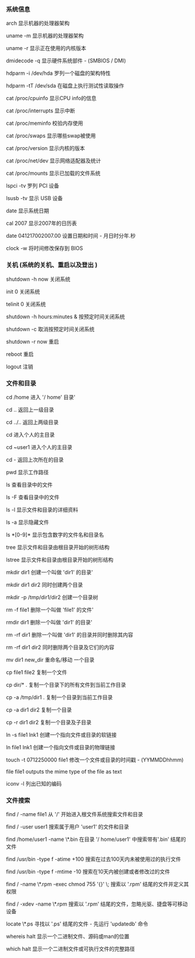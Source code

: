 <h3>系统信息</h3>
<p>arch 显示机器的处理器架构</p>
<p>uname -m 显示机器的处理器架构</p>
<p>uname -r 显示正在使用的内核版本 </p>
<p>dmidecode -q 显示硬件系统部件 - (SMBIOS / DMI) </p>
<p>hdparm -i /dev/hda 罗列一个磁盘的架构特性 </p>
<p>hdparm -tT /dev/sda 在磁盘上执行测试性读取操作 </p>
<p>cat /proc/cpuinfo 显示CPU info的信息 </p>
<p>cat /proc/interrupts 显示中断 </p>
<p>cat /proc/meminfo 校验内存使用 </p>
<p>cat /proc/swaps 显示哪些swap被使用 </p>
<p>cat /proc/version 显示内核的版本 </p>
<p>cat /proc/net/dev 显示网络适配器及统计 </p>
<p>cat /proc/mounts 显示已加载的文件系统 </p>
<p>lspci -tv 罗列 PCI 设备 </p>
<p>lsusb -tv 显示 USB 设备 </p>
<p>date 显示系统日期 </p>
<p>cal 2007 显示2007年的日历表 </p>
<p>date 041217002007.00 设置日期和时间 - 月日时分年.秒 </p>
<p>clock -w 将时间修改保存到 BIOS </p>

<h3>关机 (系统的关机、重启以及登出 ) </h3>
<p>shutdown -h now 关闭系统</p>
<p>init 0 关闭系统</p>
<p>telinit 0 关闭系统</p>
<p>shutdown -h hours:minutes & 按预定时间关闭系统 </p>
<p>shutdown -c 取消按预定时间关闭系统 </p>
<p>shutdown -r now 重启</p>
<p>reboot 重启</p>
<p>logout 注销 </p>

<h3>文件和目录 </h3>
<p>cd /home 进入 '/ home' 目录' </p>
<p>cd .. 返回上一级目录 </p>
<p>cd ../.. 返回上两级目录 </p>
<p>cd 进入个人的主目录 </p>
<p>cd ~user1 进入个人的主目录 </p>
<p>cd - 返回上次所在的目录 </p>
<p>pwd 显示工作路径 </p>
<p>ls 查看目录中的文件 </p>
<p>ls -F 查看目录中的文件 </p>
<p>ls -l 显示文件和目录的详细资料</p> 
<p>ls -a 显示隐藏文件 </p>
<p>ls *[0-9]* 显示包含数字的文件名和目录名 </p>
<p>tree 显示文件和目录由根目录开始的树形结构 </p>
<p>lstree 显示文件和目录由根目录开始的树形结构 </p>
<p>mkdir dir1 创建一个叫做 'dir1' 的目录' </p>
<p>mkdir dir1 dir2 同时创建两个目录 </p>
<p>mkdir -p /tmp/dir1/dir2 创建一个目录树 </p>
<p>rm -f file1 删除一个叫做 'file1' 的文件' </p>
<p>rmdir dir1 删除一个叫做 'dir1' 的目录' </p>
<p>rm -rf dir1 删除一个叫做 'dir1' 的目录并同时删除其内容 </p>
<p>rm -rf dir1 dir2 同时删除两个目录及它们的内容 </p>
<p>mv dir1 new_dir 重命名/移动 一个目录 </p>
<p>cp file1 file2 复制一个文件 </p>
<p>cp dir/* . 复制一个目录下的所有文件到当前工作目录 </p>
<p>cp -a /tmp/dir1 . 复制一个目录到当前工作目录 </p>
<p>cp -a dir1 dir2 复制一个目录 </p>

<p>cp -r dir1 dir2 复制一个目录及子目录 </p>
<p>ln -s file1 lnk1 创建一个指向文件或目录的软链接 </p>
<p>ln file1 lnk1 创建一个指向文件或目录的物理链接 </p>
<p>touch -t 0712250000 file1 修改一个文件或目录的时间戳 - (YYMMDDhhmm) </p>
<p>file file1 outputs the mime type of the file as text </p>
<p>iconv -l 列出已知的编码 </p>


<h3>文件搜索 </h3>
<p>find / -name file1 从 '/' 开始进入根文件系统搜索文件和目录 </p>
<p>find / -user user1 搜索属于用户 'user1' 的文件和目录 </p>
<p>find /home/user1 -name \*.bin 在目录 '/ home/user1' 中搜索带有'.bin' 结尾的文件 </p>
<p>find /usr/bin -type f -atime +100 搜索在过去100天内未被使用过的执行文件 </p>
<p>find /usr/bin -type f -mtime -10 搜索在10天内被创建或者修改过的文件 </p>
<p>find / -name \*.rpm -exec chmod 755 '{}' \; 搜索以 '.rpm' 结尾的文件并定义其权限 </p>
<p>find / -xdev -name \*.rpm 搜索以 '.rpm' 结尾的文件，忽略光驱、捷盘等可移动设备 </p>
<p>locate \*.ps 寻找以 '.ps' 结尾的文件 - 先运行 'updatedb' 命令 </p>
<p>whereis halt 显示一个二进制文件、源码或man的位置 </p>
<p>which halt 显示一个二进制文件或可执行文件的完整路径 </p>

